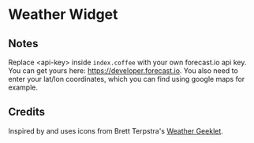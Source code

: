 # Weather Widget

## Notes

Replace \<api-key\> inside `index.coffee` with your own forecast.io api key. You can get yours here: https://developer.forecast.io. You also need to enter your lat/lon coordinates, which you can find using google maps for example.


## Credits

Inspired by and uses icons from Brett Terpstra's [Weather Geeklet](http://brettterpstra.com/2012/07/31/geeklet-multilingual-weather-and-forecast/).
